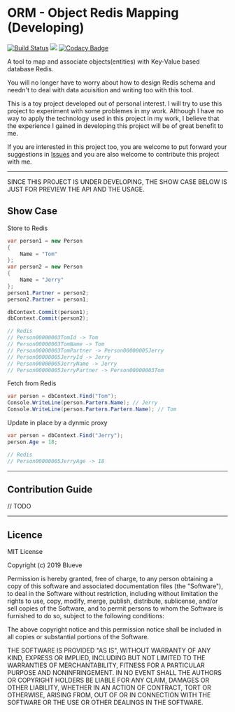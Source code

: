 # ORM - Object Redis Mapping (Developing)

[![Build Status](https://dev.azure.com/blueveyoud/ORM-ObjectRedisMapping/_apis/build/status/Blueve.ORM-ObjectRedisMapping?branchName=master)](https://dev.azure.com/blueveyoud/ORM-ObjectRedisMapping/_build/latest?definitionId=1?branchName=master)
![](https://img.shields.io/azure-devops/coverage/blueveyoud/ORM-ObjectRedisMapping/1/master.svg)
[![Codacy Badge](https://api.codacy.com/project/badge/Grade/2a5b5ae1dfbe4ce4a7db402e572c49e9)](https://app.codacy.com/app/672454911/ORM-ObjectRedisMapping?utm_source=github.com&utm_medium=referral&utm_content=Blueve/ORM-ObjectRedisMapping&utm_campaign=Badge_Grade_Settings)


A tool to map and associate objects(entities) with Key-Value based database Redis.

You will no longer have to worry about how to design Redis schema and needn't to deal with data acuisition and writing too with this tool.

This is a toy project developed out of personal interest. I will try to use this project to experiment with some problemes in my work. Although I have no way to apply the technology used in this project in my work, I believe that the experience I gained in developing this project will be of great benefit to me.

If you are interested in this project too, you are welcome to put forward your suggestions in [Issues](https://github.com/Blueve/ORM-ObjectRedisMapping/issues) and you are also welcome to contribute this project with me.

---
SINCE THIS PROJECT IS UNDER DEVELOPING, THE SHOW CASE BELOW IS JUST FOR PREVIEW THE API AND THE USAGE.

## Show Case

Store to Redis
```csharp
var person1 = new Person
{
    Name = "Tom"
};
var person2 = new Person
{
    Name = "Jerry"
};
person1.Partner = person2;
person2.Partner = person1;

dbContext.Commit(person1);
dbContext.Commit(person2);

// Redis
// Person00000003TomId -> Tom
// Person00000003TomName -> Tom
// Person00000003TomPartner -> Person00000005Jerry
// Person00000005JerryId -> Jerry
// Person00000005JerryName -> Jerry
// Person00000005JerryPartner -> Person00000003Tom
```

Fetch from Redis
```csharp
var person = dbContext.Find("Tom");
Console.WriteLine(person.Partern.Name); // Jerry
Console.WriteLine(person.Partern.Partern.Name); // Tom
```

Update in place by a dynmic proxy
```csharp
var person = dbContext.Find("Jerry");
person.Age = 18;

// Redis
// Person00000005JerryAge -> 18
```

---

## Contribution Guide

// TODO

---

## Licence

MIT License

Copyright (c) 2019 Blueve

Permission is hereby granted, free of charge, to any person obtaining a copy
of this software and associated documentation files (the "Software"), to deal
in the Software without restriction, including without limitation the rights
to use, copy, modify, merge, publish, distribute, sublicense, and/or sell
copies of the Software, and to permit persons to whom the Software is
furnished to do so, subject to the following conditions:

The above copyright notice and this permission notice shall be included in all
copies or substantial portions of the Software.

THE SOFTWARE IS PROVIDED "AS IS", WITHOUT WARRANTY OF ANY KIND, EXPRESS OR
IMPLIED, INCLUDING BUT NOT LIMITED TO THE WARRANTIES OF MERCHANTABILITY,
FITNESS FOR A PARTICULAR PURPOSE AND NONINFRINGEMENT. IN NO EVENT SHALL THE
AUTHORS OR COPYRIGHT HOLDERS BE LIABLE FOR ANY CLAIM, DAMAGES OR OTHER
LIABILITY, WHETHER IN AN ACTION OF CONTRACT, TORT OR OTHERWISE, ARISING FROM,
OUT OF OR IN CONNECTION WITH THE SOFTWARE OR THE USE OR OTHER DEALINGS IN THE
SOFTWARE.